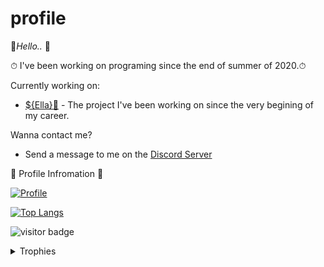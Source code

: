 # profile

📢*Hello..* 📢

⏱ I've been working on programing since the end of summer of 2020.⏱ 


Currently working on:
- [${Ella}🤖](https://discord.com/oauth2/authorize?client_id=743292394237329440&scope=bot&permissions=8) - The project I've been working on since the very begining of my career.

Wanna contact me?
- Send a message to me on the [Discord Server](https://discord.gg/E35Mq64an9)

👀 Profile Infromation 👀



[![Profile](https://github-readme-stats.vercel.app/api?username=smugthekiler)](https://github.com/smugthekiler)


[![Top Langs](https://github-readme-stats.vercel.app/api/top-langs/?username=smugthekiler&layout=compact)](https://github.com/smugthekiler)

 ![visitor badge](https://visitor-badge.glitch.me/badge?page_id=smugthekiler.visitor-badge)

<details>
<summary>Trophies</summary>
<br />

![SmugTheKilers's trophies](https://github-profile-trophy.vercel.app/?username=smugthekiler&column=5&margin-w=7&margin-h=7)
</details>

